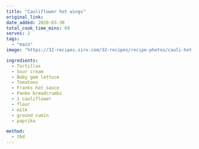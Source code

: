 ```yaml
---
title: "Cauliflower hot wings"
original_link:
date_added: 2020-03-30
total_cook_time_mins: 60
serves: 2
tags:
  - "main"
image: "https://32-recipes.sirv.com/32-recipes/recipe-photos/cauli-hot-wings.png"

ingredients:
  - Tortillas
  - Sour cream
  - Baby gem lettuce
  - Tomatoes
  - Franks hot sauce
  - Panko breadcrumbs
  - 1 cauliflower
  - flour
  - milk
  - ground cumin
  - paprika

method:
  - tbd
---
```

